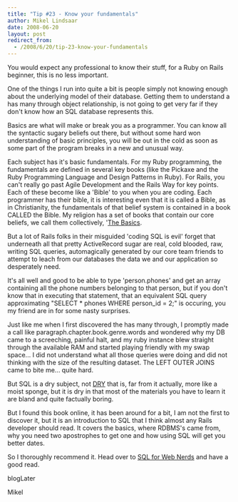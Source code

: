 ```yaml
---
title: "Tip #23 - Know your fundamentals"
author: Mikel Lindsaar
date: 2008-06-20
layout: post
redirect_from:
  - /2008/6/20/tip-23-know-your-fundamentals
---
```

You would expect any professional to know their stuff, for a Ruby on
Rails beginner, this is no less important.

One of the things I run into quite a bit is people simply not knowing
enough about the underlying model of their database. Getting them to
understand a has many through object relationship, is not going to get
very far if they don't know how an SQL database represents this.

Basics are what will make or break you as a programmer. You can know all
the syntactic sugary beliefs out there, but without some hard won
understanding of basic principles, you will be out in the cold as soon
as some part of the program breaks in a new and unusual way.

Each subject has it's basic fundamentals. For my Ruby programming, the
fundamentals are defined in several key books (like the Pickaxe and the
Ruby Programming Language and Design Patterns in Ruby). For Rails, you
can't really go past Agile Development and the Rails Way for key points.
Each of these become like a 'Bible' to you when you are coding. Each
programmer has their bible, it is interesting even that it is called a
Bible, as in Christianity, the fundamentals of that belief system is
contained in a book CALLED the Bible. My religion has a set of books
that contain our core beliefs, we call them collectively, '[The
Basics](http://www.bridgepub.com/list/index.html').

But a lot of Rails folks in their misguided 'coding SQL is evil' forget
that underneath all that pretty ActiveRecord sugar are real, cold
blooded, raw, writing SQL queries, automagically generated by our core
team friends to attempt to leach from our databases the data we and our
application so desperately need.

It's all well and good to be able to type 'person.phones' and get an
array containing all the phone numbers belonging to that person, but if
you don't know that in executing that statement, that an equivalent SQL
query approximating "SELECT \* phones WHERE person_id = 2;" is occuring,
you my friend are in for some nasty surprises.

Just like me when I first discovered the has many through, I promptly
made a call like paragraph.chapter.book.genre.words and wondered why my
DB came to a screeching, painful halt, and my ruby instance blew
straight through the available RAM and started playing friendly with my
swap space... I did not understand what all those queries were doing and
did not thinking with the size of the resulting dataset. The LEFT OUTER
JOINS came to bite me... quite hard.

But SQL is a dry subject, not
[DRY](http://en.wikipedia.org/wiki/Don't_repeat_yourself) that is, far
from it actually, more like a moist sponge, but it is dry in that most
of the materials you have to learn it are bland and quite factually
boring.

But I found this book online, it has been around for a bit, I am not the
first to discover it, but it is an introduction to SQL that I think
almost any Rails developer should read. It covers the basics, where
RDBMS's came from, why you need two apostrophes to get one and how using
SQL will get you better dates.

So I thoroughly recommend it. Head over to [SQL for Web
Nerds](http://philip.greenspun.com/sql/) and have a good read.

blogLater

Mikel


